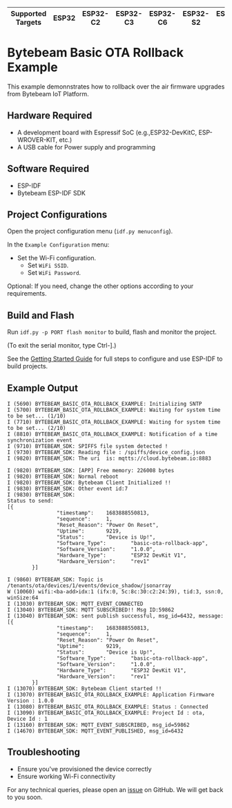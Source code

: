 | Supported Targets | ESP32 | ESP32-C2 | ESP32-C3 | ESP32-C6 | ESP32-S2 | ESP32-S3 |
| ----------------- | ----- | -------- | -------- | -------- | -------- | -------- |

# Bytebeam Basic OTA Rollback Example
This example demonnstrates how to rollback over the air firmware upgrades from Bytebeam IoT Platform.

## Hardware Required
- A development board with Espressif SoC (e.g.,ESP32-DevKitC, ESP-WROVER-KIT, etc.)
- A USB cable for Power supply and programming

## Software Required
- ESP-IDF
- Bytebeam ESP-IDF SDK

## Project Configurations

Open the project configuration menu (`idf.py menuconfig`).

In the `Example Configuration` menu:

- Set the Wi-Fi configuration.
  - Set `WiFi SSID`.
  - Set `WiFi Password`.

Optional: If you need, change the other options according to your requirements.

## Build and Flash

Run `idf.py -p PORT flash monitor` to build, flash and monitor the project.

(To exit the serial monitor, type Ctrl-].)

See the [Getting Started Guide](https://docs.espressif.com/projects/esp-idf/en/latest/get-started/index.html) for full steps to configure and use ESP-IDF to build projects.

## Example Output

```
I (5690) BYTEBEAM_BASIC_OTA_ROLLBACK_EXAMPLE: Initializing SNTP
I (5700) BYTEBEAM_BASIC_OTA_ROLLBACK_EXAMPLE: Waiting for system time to be set... (1/10)
I (7710) BYTEBEAM_BASIC_OTA_ROLLBACK_EXAMPLE: Waiting for system time to be set... (2/10)
I (8810) BYTEBEAM_BASIC_OTA_ROLLBACK_EXAMPLE: Notification of a time synchronization event
I (9710) BYTEBEAM_SDK: SPIFFS file system detected !
I (9730) BYTEBEAM_SDK: Reading file : /spiffs/device_config.json
I (9820) BYTEBEAM_SDK: The uri  is: mqtts://cloud.bytebeam.io:8883

I (9820) BYTEBEAM_SDK: [APP] Free memory: 226008 bytes
I (9820) BYTEBEAM_SDK: Normal reboot
I (9820) BYTEBEAM_SDK: Bytebeam Client Initialized !!
I (9830) BYTEBEAM_SDK: Other event id:7
I (9830) BYTEBEAM_SDK:
Status to send:
[{
                "timestamp":    1683888550813,
                "sequence":     1,
                "Reset_Reason": "Power On Reset",
                "Uptime":       9219,
                "Status":       "Device is Up!",
                "Software_Type":        "basic-ota-rollback-app",
                "Software_Version":     "1.0.0",
                "Hardware_Type":        "ESP32 DevKit V1",
                "Hardware_Version":     "rev1"
        }]

I (9860) BYTEBEAM_SDK: Topic is /tenants/ota/devices/1/events/device_shadow/jsonarray
W (10060) wifi:<ba-add>idx:1 (ifx:0, 5c:8c:30:c2:24:39), tid:3, ssn:0, winSize:64
I (13030) BYTEBEAM_SDK: MQTT_EVENT_CONNECTED
I (13040) BYTEBEAM_SDK: MQTT SUBSCRIBED!! Msg ID:59862
I (13040) BYTEBEAM_SDK: sent publish successful, msg_id=6432, message:[{
                "timestamp":    1683888550813,
                "sequence":     1,
                "Reset_Reason": "Power On Reset",
                "Uptime":       9219,
                "Status":       "Device is Up!",
                "Software_Type":        "basic-ota-rollback-app",
                "Software_Version":     "1.0.0",
                "Hardware_Type":        "ESP32 DevKit V1",
                "Hardware_Version":     "rev1"
        }]
I (13070) BYTEBEAM_SDK: Bytebeam Client started !!
I (13070) BYTEBEAM_BASIC_OTA_ROLLBACK_EXAMPLE: Application Firmware Version : 1.0.0
I (13080) BYTEBEAM_BASIC_OTA_ROLLBACK_EXAMPLE: Status : Connected
I (13090) BYTEBEAM_BASIC_OTA_ROLLBACK_EXAMPLE: Project Id : ota, Device Id : 1
I (13160) BYTEBEAM_SDK: MQTT_EVENT_SUBSCRIBED, msg_id=59862
I (14670) BYTEBEAM_SDK: MQTT_EVENT_PUBLISHED, msg_id=6432
```

## Troubleshooting

- Ensure you've provisioned the device correctly
- Ensure working Wi-Fi connectivity

For any technical queries, please open an [issue](https://github.com/bytebeamio/bytebeam-esp-idf-sdk/issues) on GitHub. We will get back to you soon.